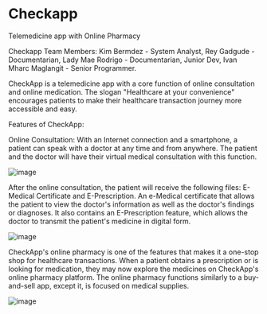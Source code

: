 # Checkapp



Telemedicine app with Online Pharmacy

Checkapp Team Members:
Kim Bermdez - System Analyst,
Rey Gadgude - Documentarian,
Lady Mae Rodrigo - Documentarian, Junior Dev,
Ivan Mharc Maglangit - Senior Programmer.

CheckApp is a telemedicine app with a core function of online consultation and online
medication. The slogan "Healthcare at your convenience" encourages patients to make their
healthcare transaction journey more accessible and easy.

Features of CheckApp:

Online Consultation: With an Internet connection and a smartphone, a patient can speak with
a doctor at any time and from anywhere. The patient and the doctor will have their virtual
medical consultation with this function.

![image](https://user-images.githubusercontent.com/127919674/226441058-fb7840b4-2d3d-4d84-8f60-61b9244eb426.png)

After the online consultation, the patient will receive the following files: E-Medical Certificate
and E-Prescription. An e-Medical certificate that allows the patient to view the doctor's
information as well as the doctor's findings or diagnoses. It also contains an E-Prescription
feature, which allows the doctor to transmit the patient's medicine in digital form.

![image](https://user-images.githubusercontent.com/127919674/226441288-1cc94270-35b8-4d45-a051-8ab5b2932626.png)

CheckApp's online pharmacy is one of the features that makes it a one-stop shop for
healthcare transactions. When a patient obtains a prescription or is looking for medication, they
may now explore the medicines on CheckApp's online pharmacy platform. The online pharmacy
functions similarly to a buy-and-sell app, except it, is focused on medical supplies.

![image](https://user-images.githubusercontent.com/127919674/226441596-8e87e120-9a1c-44fb-bdc3-fe46232db265.png)
